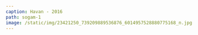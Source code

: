 ```yaml
---
caption: Havan - 2016
path: sogam-1
image: /static/img/23421250_739209889536876_6014957528880775168_n.jpg
---
```

